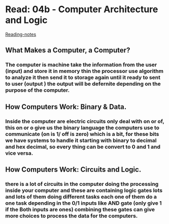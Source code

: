 # Read: 04b - Computer Architecture and Logic
[Reading-notes](https://odehyazan.github.io/reading-notes)

## What Makes a Computer, a Computer?

### The computer is machine take the information from the user (input) and store it in memory  thin the processor use algorithm to analyze it then send it to storage again  until it ready to sent to user  (output ) the output will be defernite depending on the purpose of the computer.

## How Computers Work: Binary & Data.
### Inside the computer are electric circuits only deal with on or of, this on or o give us the binary language the computers use to communicate (on is 1/ off is zero) which is a bit,  for these bits we have systems to handle it starting with binary to decimal and hex decimal, so every thing can be convert to 0 and 1 and vice versa.  

## How Computers Work: Circuits and Logic.
### there is a lot of circuits in the computer doing the processing inside your computer and these  are containing logic gates lots and lots of them doing different  tasks   each one of them do a one task depending in the 0/1 inputs like AND gate (only give 1 if the Both inputs are ones) combining these gates can give  more choices to process the data for the computers.